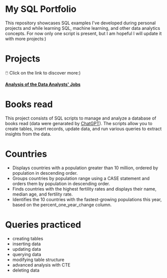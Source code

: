 # My SQL Portfolio

This repository showcases SQL examples I've developed during personal projects and while learning SQL, machine learning, and other data analytics concepts.
For now only one script is present, but I am hopeful I will update it with more projects:)

# Projects

🖱️ Click on the link to discover more:)

**[Analysis of the Data Analysts' Jobs](Project_Data_Job_Analysis/sql_load)**

# Books read

This project consists of SQL scripts to manage and analyze a database of books read (data were genarated by [ChatGPT](chatgpt.com)). The scripts allow you to create tables, insert records, update data, and run various queries to extract insights from the data.

# Countries

- Displays countries with a population greater than 10 million, ordered by population in descending order.
- Groups countries by population range using a CASE statement and orders them by population in descending order.
- Finds countries with the highest fertility rates and displays their name, median age, and fertility rate.
- Identifies the 10 countries with the fastest-growing populations this year, based on the percent_one_year_change column.

# Queries practiced
- creating tables
- inserting data
- updating data
- querying data
- modifying table structure
- advanced analysis with CTE 
- deleting data
